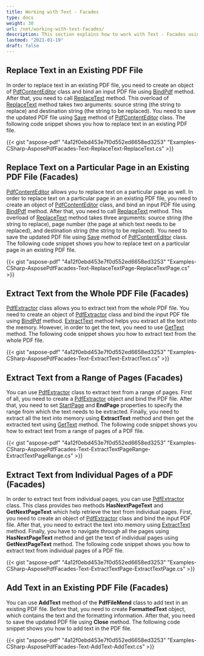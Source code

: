 ```yaml
---
title: Working with Text - Facades
type: docs
weight: 30
url: /net/working-with-text-facades/
description: This section explains how to work with Text - Facades using PdfContentEditor Class.
lastmod: "2021-01-19"
draft: false
---
```


## Replace Text in an Existing PDF File

In order to replace text in an existing PDF file, you need to create an object of [PdfContentEditor](https://apireference.aspose.com/pdf/net/aspose.pdf.facades/pdfcontenteditor) class and bind an input PDF file using [BindPdf](https://apireference.aspose.com/pdf/net/aspose.pdf.facades/facade/methods/bindpdf/index) method. After that, you need to call [ReplaceText](https://apireference.aspose.com/pdf/net/aspose.pdf.facades/pdfcontenteditor/methods/replacetext/index) method. This overload of [ReplaceText](https://apireference.aspose.com/pdf/net/aspose.pdf.facades/pdfcontenteditor/methods/replacetext/index) method takes two arguments: source string (the string to replace) and destination string (the string to be replaced). You need to save the updated PDF file using [Save](https://apireference.aspose.com/pdf/net/aspose.pdf/document/methods/save) method of [PdfContentEditor](https://apireference.aspose.com/pdf/net/aspose.pdf.facades/pdfcontenteditor) class. The following code snippet shows you how to replace text in an existing PDF file.



{{< gist "aspose-pdf" "4a12f0ebd453e7f0d552ed6658ed3253" "Examples-CSharp-AsposePdfFacades-Text-ReplaceText-ReplaceText.cs" >}}

## Replace Text on a Particular Page in an Existing PDF File (Facades)

[PdfContentEditor](https://apireference.aspose.com/pdf/net/aspose.pdf.facades/pdfcontenteditor) allows you to replace text on a particular page as well. In order to replace text on a particular page in an existing PDF file, you need to create an object of [PdfContentEditor](https://apireference.aspose.com/pdf/net/aspose.pdf.facades/pdfcontenteditor) class, and bind an input PDF file using [BindPdf](https://apireference.aspose.com/pdf/net/aspose.pdf.facades/facade/methods/bindpdf/index) method. After that, you need to call [ReplaceText](https://apireference.aspose.com/pdf/net/aspose.pdf.facades/pdfcontenteditor/methods/replacetext/index) method. This overload of [ReplaceText](https://apireference.aspose.com/pdf/net/aspose.pdf.facades/pdfcontenteditor/methods/replacetext/index) method takes three arguments: source string (the string to replace), page number (the page at which text needs to be replaced), and destination string (the string to be replaced). You need to save the updated PDF file using [Save](https://apireference.aspose.com/pdf/net/aspose.pdf/document/methods/save) method of [PdfContentEditor](https://apireference.aspose.com/pdf/net/aspose.pdf.facades/pdfcontenteditor) class. The following code snippet shows you how to replace text on a particular page in an existing PDF file.



{{< gist "aspose-pdf" "4a12f0ebd453e7f0d552ed6658ed3253" "Examples-CSharp-AsposePdfFacades-Text-ReplaceTextPage-ReplaceTextPage.cs" >}}

## Extract Text from the Whole PDF File (Facades)

[PdfExtractor](https://apireference.aspose.com/pdf/net/aspose.pdf.facades/pdfextractor) class allows you to extract text from the whole PDF file. You need to create an object of [PdfExtractor](https://apireference.aspose.com/pdf/net/aspose.pdf.facades/pdfextractor) class and bind the input PDF file using [BindPdf](https://apireference.aspose.com/pdf/net/aspose.pdf.facades/facade/methods/bindpdf/index) method. [ExtractText](https://apireference.aspose.com/pdf/net/aspose.pdf.facades/pdfextractor/methods/extracttext/index) method helps you extract all the text into the memory. However, in order to get the text, you need to use [GetText](https://apireference.aspose.com/pdf/net/aspose.pdf.facades/pdfextractor/methods/gettext/index) method. The following code snippet shows you how to extract text from the whole PDF file.



{{< gist "aspose-pdf" "4a12f0ebd453e7f0d552ed6658ed3253" "Examples-CSharp-AsposePdfFacades-Text-ExtractText-ExtractText.cs" >}}

## Extract Text from a Range of Pages (Facades)

You can use [PdfExtractor](https://apireference.aspose.com/pdf/net/aspose.pdf.facades/pdfextractor) class to extract text from a range of pages. First of all, you need to create a [PdfExtractor](https://apireference.aspose.com/pdf/net/aspose.pdf.facades/pdfextractor) object and bind the PDF file. After that, you need to set [StartPage](https://apireference.aspose.com/pdf/net/aspose.pdf.facades/pdfextractor/properties/startpage) and **EndPage** properties to specify the range from which the text needs to be extracted. Finally, you need to extract all the text into memory using **ExtractText** method and then get the extracted text using [GetText](https://apireference.aspose.com/pdf/net/aspose.pdf.facades/pdfextractor/methods/gettext/index) method. The following code snippet shows you how to extract text from a range of pages of a PDF file.



{{< gist "aspose-pdf" "4a12f0ebd453e7f0d552ed6658ed3253" "Examples-CSharp-AsposePdfFacades-Text-ExtractTextPageRange-ExtractTextPageRange.cs" >}}

## Extract Text from Individual Pages of a PDF (Facades)

In order to extract text from individual pages, you can use [PdfExtractor](https://apireference.aspose.com/pdf/net/aspose.pdf.facades/pdfextractor) class. This class provides two methods **HasNextPageText** and **GetNextPageText** which help retrieve the text from individual pages. First, you need to create an object of [PdfExtractor](https://apireference.aspose.com/pdf/net/aspose.pdf.facades/pdfextractor) class and bind the input PDF file. After that, you need to extract the text into memory using [ExtractText](https://apireference.aspose.com/pdf/net/aspose.pdf.facades/pdfextractor/methods/extracttext/index) method. Finally, you have to navigate through all the pages using **HasNextPageText** method and get the text of individual pages using **GetNextPageText** method. The following code snippet shows you how to extract text from individual pages of a PDF file.



{{< gist "aspose-pdf" "4a12f0ebd453e7f0d552ed6658ed3253" "Examples-CSharp-AsposePdfFacades-Text-ExtractTextPage-ExtractTextPage.cs" >}}

## Add Text in an Existing PDF File (Facades)

You can use **AddText** method of the **PdfFileMend** class to add text in an existing PDF file. Before that, you need to create **FormattedText** object, which contains the text and the formatting information. After that, you need to save the updated PDF file using **Close** method. The following code snippet shows you how to add text in the PDF file.



{{< gist "aspose-pdf" "4a12f0ebd453e7f0d552ed6658ed3253" "Examples-CSharp-AsposePdfFacades-Text-AddText-AddText.cs" >}}
